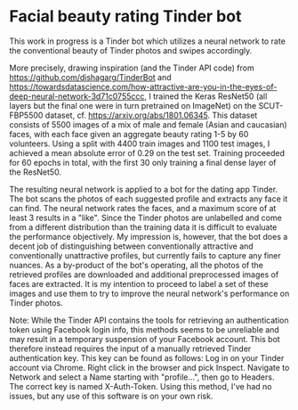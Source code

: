 # Facial beauty rating Tinder bot
This work in progress is a Tinder bot which utilizes a neural network to rate the conventional beauty of Tinder photos and swipes accordingly. 

More precisely, drawing inspiration (and the Tinder API code) from https://github.com/dishagarg/TinderBot and https://towardsdatascience.com/how-attractive-are-you-in-the-eyes-of-deep-neural-network-3d71c0755ccc, I trained the Keras ResNet50 (all layers but the final one were in turn pretrained on ImageNet) on the SCUT-FBP5500 dataset, cf. https://arxiv.org/abs/1801.06345. This dataset consists of 5500 images of a mix of male and female (Asian and caucasian) faces, with each face given an aggregate beauty rating 1-5 by 60 volunteers. Using a split with 4400 train images and 1100 test images, I achieved a mean absolute error of 0.29 on the test set. Training proceeded for 60 epochs in total, with the first 30 only training a final dense layer of the ResNet50. 

The resulting neural network is applied to a bot for the dating app Tinder. The bot scans the photos of each suggested profile and extracts any face it can find. The neural network rates the faces, and a maximum score of at least 3 results in a "like". Since the Tinder photos are unlabelled and come from a different distribution than the training data it is difficult to evaluate the performance objectively. My impression is, however, that the bot does a decent job of distinguishing between conventionally attractive and conventionally unattractive profiles, but currently fails to capture any finer nuances. As a by-product of the bot's operating, all the photos of the retrieved profiles are downloaded and additional preprocessed images of faces are extracted. It is my intention to proceed to label a set of these images and use them to try to improve the neural network's performance on Tinder photos. 

Note: While the Tinder API contains the tools for retrieving an authentication token using Facebook login info, this methods seems to be unreliable and may result in a temporary suspension of your Facebook account. This bot therefore instead requires the input of a manually retrieved Tinder authentication key. This key can be found as follows: Log in on your Tinder account via Chrome. Right click in the browser and pick Inspect. Navigate to Network and select a Name starting with "profile...", then go to Headers. The correct key is named X-Auth-Token. Using this method, I've had no issues, but any use of this software is on your own risk. 
